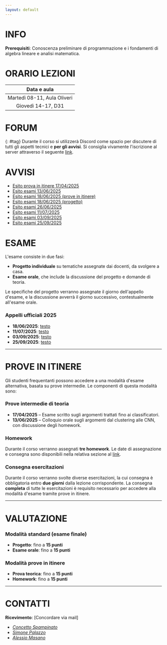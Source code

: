 ```yaml
---
layout: default
---
```


# INFO

**Prerequisiti**: Conoscenza preliminare di programmazione e i fondamenti di algebra lineare e analisi matematica.

# ORARIO LEZIONI

| Data e aula            |
| :----------------: |
| Martedì 08-11, Aula Oliveri |
| Giovedì 14-17, D31 |

# FORUM 
{: #tag}
Durante il corso si utilizzerà Discord come spazio per discutere di tutti gli aspetti tecnici e **per gli avvisi**. Si consiglia vivamente l'iscrizione al server attraverso il seguente [link](https://discord.gg/f7uFfzZGqd).

# AVVISI

- [Esito prova in itinere 17/04/2025](https://studentiunict-my.sharepoint.com/:b:/g/personal/simone_palazzo_unict_it/Ea9Mzx1M2zxNnI9T3aChdUEBxjN2py-j2WcVVcAdV-pMHw?e=pmalFR)
- [Esito esami 13/06/2025](https://studentiunict-my.sharepoint.com/:b:/g/personal/simone_palazzo_unict_it/EbXdEwFx7wNEve1d5yTyg0QBpmFNUYKASby5Bf88cG_Pvg?e=vUA4ZZ)
- [Esito esami 18/06/2025 (prove in itinere)](https://studentiunict-my.sharepoint.com/:b:/g/personal/simone_palazzo_unict_it/EZ8P35iHhTdArP8B_mjhnc0BdXcntvt0DP_f8h0OEvPkqw?e=M7ItiH)
- [Esito esami 18/06/2025 (progetto)](https://studentiunict-my.sharepoint.com/:b:/g/personal/simone_palazzo_unict_it/ER85ngXQ1DVBg4n_Ddl162IBSxDadPckmJIldfVXR1hUAw?e=1ahPfQ)
- [Esito esami 26/06/2025](https://studentiunict-my.sharepoint.com/:b:/g/personal/simone_palazzo_unict_it/EZ66xFRS9HpHhA3B6cYvOXwBkQKD0dwVwjvP8keBsYvf-g?e=3lSMmh)
- [Esito esami 11/07/2025](https://studentiunict-my.sharepoint.com/:b:/g/personal/simone_palazzo_unict_it/ESqMrJsVD5JCki-fFvQUWEoBuSmf9Mqceas8nvg9Gxphmg?e=YsKPjZ)
- [Esito esami 03/09/2025](https://studentiunict-my.sharepoint.com/:b:/g/personal/simone_palazzo_unict_it/EUflbvcEY29DmsAth6vX0_0BTzTpXG4qD3Tcpqe5s8b3yQ?e=fc2f2M)
- [Esito esami 25/09/2025](https://studentiunict-my.sharepoint.com/:b:/g/personal/simone_palazzo_unict_it/EbrzFK-yaxJOoabF8nAHucgBcFaBONQ6YJGuEzeyXriVsQ?e=ImTGCk)

# ESAME

L'esame consiste in due fasi:

- **Progetto individuale** su tematiche assegnate dai docenti, da svolgere a casa.
- **Esame orale**, che include la discussione del progetto e domande di teoria.

Le specifiche del progetto verranno assegnate il giorno dell'appello d'esame, e la discussione avverrà il giorno successivo, contestualmente all'esame orale.

### Appelli ufficiali 2025
- **18/06/2025**: [testo](https://studentiunict-my.sharepoint.com/:b:/g/personal/simone_palazzo_unict_it/EUf8kxKST1pAqirR9iNFoFUB3UrCyAiErPF6OWTrm2FR6A?e=ds00bw)
- **11/07/2025**: [testo](https://studentiunict-my.sharepoint.com/:b:/g/personal/simone_palazzo_unict_it/EdzQvSK97TZMuJD1ovatVWgBotTkV4ZV-6g4Uc11nPrqUg?e=8FbX4A)
- **03/09/2025**: [testo](https://studentiunict-my.sharepoint.com/:b:/g/personal/simone_palazzo_unict_it/EQ2Smhbc3kBJizI63lnh-tAB_eqHgQos5b9u6BDn2RHcZQ?e=O99RfF)
- **25/09/2025**: [testo](https://studentiunict-my.sharepoint.com/:b:/g/personal/simone_palazzo_unict_it/EciOr7OeURxGjLdVPZFhrssBd41YgK9d1UPBNH8erXemvg?e=G20rlQ)

---

# PROVE IN ITINERE

Gli studenti frequentanti possono accedere a una modalità d'esame alternativa, basata su prove intermedie. Le componenti di questa modalità sono:

### Prove intermedie di teoria
- **17/04/2025** – Esame scritto sugli argomenti trattati fino ai classificatori.
- **13/06/2025** – Colloquio orale sugli argomenti dal clustering alle CNN, con discussione degli homework.

### Homework
Durante il corso verranno assegnati **tre homework**. Le date di assegnazione e consegna sono disponibili nella relativa sezione al [link](./homework.md).

### Consegna esercitazioni
Durante il corso verranno svolte diverse esercitazioni, la cui consegna è obbligatoria entro **due giorni** dalla lezione corrispondente. La consegna **completa** di tutte le esercitazioni è requisito necessario per accedere alla modalità d'esame tramite prove in itinere.

---

# VALUTAZIONE

### Modalità standard (esame finale)
- **Progetto**: fino a **15 punti**
- **Esame orale**: fino a **15 punti**

### Modalità prove in itinere
- **Prova teorica**: fino a **15 punti**
- **Homework**: fino a **15 punti**


---
# CONTATTI

**Ricevimento**: [Concordare via mail]

- *[Concetto Spampinato](mailto:concetto.spampinato@unict.it)*
- *[Simone Palazzo](mailto:simone.palazzo@unict.it)*
- *[Alessio Masano](mailto:alessio.masano@phd.unict.it)*


